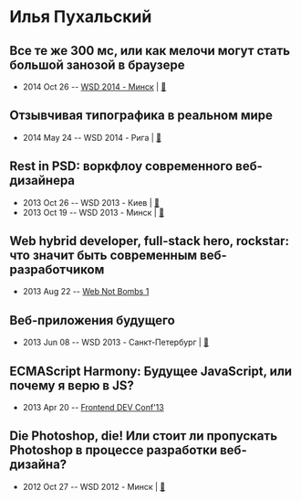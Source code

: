# Илья Пухальский

## Все те же 300 мс, или как мелочи могут стать большой занозой в браузере
- 2014 Oct 26 -- [WSD 2014 - Минск](http://youtu.be/JIDQVZrrHkw)  | [:notebook:](https://wsd.events/2014/10/26/pres/touch-delay.pdf)  
## Отзывчивая типографика в реальном мире
- 2014 May 24 -- WSD 2014 - Рига  | [:notebook:](https://wsd.events/2014/05/24/pres/typography.pdf)  
## Rest in PSD: воркфлоу современного веб-дизайнера
- 2013 Oct 26 -- WSD 2013 - Киев  | [:notebook:](http://webstandardsdays.ru/2013/10/26/pres/rest-in-ps.pdf)  
- 2013 Oct 19 -- WSD 2013 - Минск  | [:notebook:](https://wsd.events/2013/10/19/pres/rest-in-ps.pdf)  
## Web hybrid developer, full-stack hero, rockstar: что значит быть современным веб-разработчиком
- 2013 Aug 22 -- [Web Not Bombs 1](https://www.youtube.com/watch?v=dMChfHkaTTM)    
## Веб-приложения будущего
- 2013 Jun 08 -- WSD 2013 - Санкт-Петербург  | [:notebook:](https://wsd.events/2013/06/08/pres/future-web-apps.pdf)  
## ECMAScript Harmony: Будущее JavaScript, или почему я верю в JS?
- 2013 Apr 20 -- [Frontend DEV Conf&#39;13](https://www.youtube.com/watch?v=zUJ2JuyWv7E)    
## Die Photoshop, die! Или стоит ли пропускать Photoshop в процессе разработки веб-дизайна?
- 2012 Oct 27 -- WSD 2012 - Минск  | [:notebook:](https://wsd.events/2012/10/27/pres/die-photoshop.pdf)  
